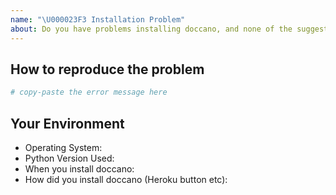 ```yaml
---
name: "\U000023F3 Installation Problem"
about: Do you have problems installing doccano, and none of the suggestions in the docs and other issues helped?
---
```


<!-- Before submitting an issue, make sure to check the docs and closed issues and FAQ to see if any of the solutions work for you. https://github.com/chakki-works/doccano/wiki/Frequently-Asked-Questions -->

## How to reproduce the problem
<!-- Include the details of how the problem occurred. Which option did you choose to install doccano? Did you come across an error? What else did you try? -->

```bash
# copy-paste the error message here
```

## Your Environment
<!-- Include details of your environment.-->
* Operating System:
* Python Version Used:
* When you install doccano:
* How did you install doccano (Heroku button etc):
